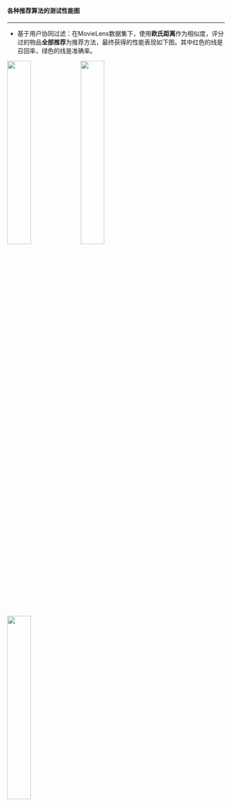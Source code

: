 #### 各种推荐算法的测试性能图
---

* 基于用户协同过滤：在MovieLens数据集下，使用**欧氏距离**作为相似度，评分过的物品**全部推荐**为推荐方法，最终获得的性能表现如下图。其中红色的线是召回率，绿色的线是准确率。

<img width="33%" height="33%" src="http://d.pcs.baidu.com/thumbnail/b4d72ec81e3e5d4663003ddb24163598?fid=605430473-250528-797767335626412&time=1428890400&sign=FDTAER-DCb740ccc5511e5e8fedcff06b081203-21OLZumXcO3NnNbzXkruPQWMumA%3D&rt=sh&expires=2h&r=917560202&sharesign=unknown&size=c710_u500&quality=100">
<img width="33%" height="33%" src="http://d.pcs.baidu.com/thumbnail/f918b946f4e512b759b7f49369cc160f?fid=605430473-250528-175874910539335&time=1428890400&sign=FDTAER-DCb740ccc5511e5e8fedcff06b081203-eJAdz0%2Bo%2FINP5CXDO7IkPX4p5cU%3D&rt=sh&expires=2h&r=404108445&sharesign=unknown&size=c710_u500&quality=100">
<img width="33%" height="33%" src="http://d.pcs.baidu.com/thumbnail/361e1ed6264fadd3d0d72dcc93218388?fid=605430473-250528-448507407667522&time=1428890400&sign=FDTAER-DCb740ccc5511e5e8fedcff06b081203-f5tcLsdRntK7j%2B8QbQ1CZyT9RsQ%3D&rt=sh&expires=2h&r=955006704&sharesign=unknown&size=c710_u500&quality=100">

